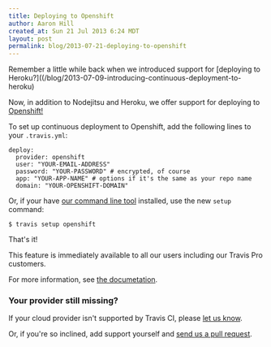 ```yaml
---
title: Deploying to Openshift
author: Aaron Hill
created_at: Sun 21 Jul 2013 6:24 MDT
layout: post
permalink: blog/2013-07-21-deploying-to-openshift
---
```


Remember a little while back when we introduced support for [deploying to Heroku?]((/blog/2013-07-09-introducing-continuous-deployment-to-heroku)

Now, in addition to Nodejitsu and Heroku, we offer support for deploying to [Openshift!](http://openshift.com)

To set up continuous deployment to Openshift, add the following lines to your `.travis.yml`:

    deploy:
      provider: openshift
      user: "YOUR-EMAIL-ADDRESS"
      password: "YOUR-PASSWORD" # encrypted, of course
      app: "YOUR-APP-NAME" # options if it's the same as your repo name
      domain: "YOUR-OPENSHIFT-DOMAIN"

Or, if your have [our command line tool](https://github.com/travis-ci/travis) installed, use the new `setup` command:

    $ travis setup openshift

That's it!

This feature is immediately available to all our users including our Travis Pro customers.

For more information, see [the documetation](/docs/user/deployment/openshift).

### Your provider still missing?

If your cloud provider isn't supported by Travis CI, please [let us know](mailto:support@travis-ci.org).

Or, if you're so inclined, add support yourself and [send us a pull request](https://github.com/rkh/dpl).
